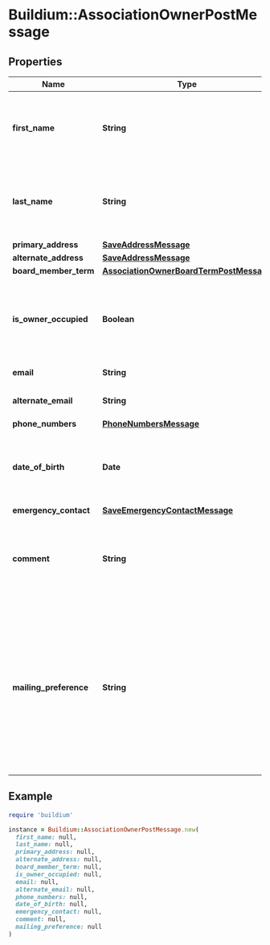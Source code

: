 # Buildium::AssociationOwnerPostMessage

## Properties

| Name | Type | Description | Notes |
| ---- | ---- | ----------- | ----- |
| **first_name** | **String** | First name of the owner. The value cannot exceed 127 characters. |  |
| **last_name** | **String** | Last name of the owner. The value cannot exceed 127 characters. |  |
| **primary_address** | [**SaveAddressMessage**](SaveAddressMessage.md) |  |  |
| **alternate_address** | [**SaveAddressMessage**](SaveAddressMessage.md) |  | [optional] |
| **board_member_term** | [**AssociationOwnerBoardTermPostMessage**](AssociationOwnerBoardTermPostMessage.md) |  | [optional] |
| **is_owner_occupied** | **Boolean** | Indicates if the association owner occupies a unit(s) within the association. |  |
| **email** | **String** | Email of owner. | [optional] |
| **alternate_email** | **String** | Alternate email of owner. | [optional] |
| **phone_numbers** | [**PhoneNumbersMessage**](PhoneNumbersMessage.md) |  | [optional] |
| **date_of_birth** | **Date** | Date Of Birth for the owner. Must be formatted as &#x60;YYYY-MM-DD&#x60;. | [optional] |
| **emergency_contact** | [**SaveEmergencyContactMessage**](SaveEmergencyContactMessage.md) |  | [optional] |
| **comment** | **String** | Comments about the owner. The value cannot exceed 65,535 characters. | [optional] |
| **mailing_preference** | **String** | Mailing preferences for the owner. If an alternate address exists and this value is not provided then the primary address will be set as the preferred address. | [optional] |

## Example

```ruby
require 'buildium'

instance = Buildium::AssociationOwnerPostMessage.new(
  first_name: null,
  last_name: null,
  primary_address: null,
  alternate_address: null,
  board_member_term: null,
  is_owner_occupied: null,
  email: null,
  alternate_email: null,
  phone_numbers: null,
  date_of_birth: null,
  emergency_contact: null,
  comment: null,
  mailing_preference: null
)
```

